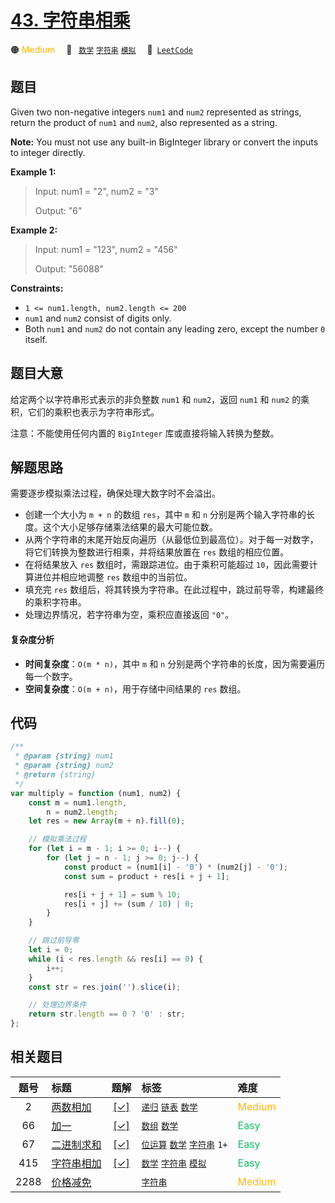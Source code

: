 # [43. 字符串相乘](https://leetcode.com/problems/multiply-strings)

🟠 <font color=#ffb800>Medium</font>&emsp; 🔖&ensp; [`数学`](/tag/math.md) [`字符串`](/tag/string.md) [`模拟`](/tag/simulation.md)&emsp; 🔗&ensp;[`LeetCode`](https://leetcode.com/problems/multiply-strings)

## 题目

Given two non-negative integers `num1` and `num2` represented as strings,
return the product of `num1` and `num2`, also represented as a string.

**Note:** You must not use any built-in BigInteger library or convert the
inputs to integer directly.

**Example 1:**

> Input: num1 = "2", num2 = "3"
>
> Output: "6"

**Example 2:**

> Input: num1 = "123", num2 = "456"
>
> Output: "56088"

**Constraints:**

- `1 <= num1.length, num2.length <= 200`
- `num1` and `num2` consist of digits only.
- Both `num1` and `num2` do not contain any leading zero, except the number `0` itself.

## 题目大意

给定两个以字符串形式表示的非负整数 `num1` 和 `num2`，返回 `num1` 和 `num2` 的乘积，它们的乘积也表示为字符串形式。

注意：不能使用任何内置的 `BigInteger` 库或直接将输入转换为整数。

## 解题思路

需要逐步模拟乘法过程，确保处理大数字时不会溢出。

- 创建一个大小为 `m + n` 的数组 `res`，其中 `m` 和 `n` 分别是两个输入字符串的长度。这个大小足够存储乘法结果的最大可能位数。
- 从两个字符串的末尾开始反向遍历（从最低位到最高位）。对于每一对数字，将它们转换为整数进行相乘，并将结果放置在 `res` 数组的相应位置。
- 在将结果放入 `res` 数组时，需跟踪进位。由于乘积可能超过 `10`，因此需要计算进位并相应地调整 `res` 数组中的当前位。
- 填充完 `res` 数组后，将其转换为字符串。在此过程中，跳过前导零，构建最终的乘积字符串。
- 处理边界情况，若字符串为空，乘积应直接返回 `"0"`。

#### 复杂度分析

- **时间复杂度**：`O(m * n)`，其中 `m` 和 `n` 分别是两个字符串的长度，因为需要遍历每一个数字。
- **空间复杂度**：`O(m + n)`，用于存储中间结果的 `res` 数组。

## 代码

```javascript
/**
 * @param {string} num1
 * @param {string} num2
 * @return {string}
 */
var multiply = function (num1, num2) {
	const m = num1.length,
		n = num2.length;
	let res = new Array(m + n).fill(0);

	// 模拟乘法过程
	for (let i = m - 1; i >= 0; i--) {
		for (let j = n - 1; j >= 0; j--) {
			const product = (num1[i] - '0') * (num2[j] - '0');
			const sum = product + res[i + j + 1];

			res[i + j + 1] = sum % 10;
			res[i + j] += (sum / 10) | 0;
		}
	}

	// 跳过前导零
	let i = 0;
	while (i < res.length && res[i] == 0) {
		i++;
	}
	const str = res.join('').slice(i);

	// 处理边界条件
	return str.length == 0 ? '0' : str;
};
```

## 相关题目

<!-- prettier-ignore -->
| 题号 | 标题 | 题解 | 标签 | 难度 |
| :------: | :------ | :------: | :------ | :------ |
| 2 | [两数相加](https://leetcode.com/problems/add-two-numbers) | [[✓]](/problem/0002.md) |  [`递归`](/tag/recursion.md) [`链表`](/tag/linked-list.md) [`数学`](/tag/math.md) | <font color=#ffb800>Medium</font> |
| 66 | [加一](https://leetcode.com/problems/plus-one) | [[✓]](/problem/0066.md) |  [`数组`](/tag/array.md) [`数学`](/tag/math.md) | <font color=#15bd66>Easy</font> |
| 67 | [二进制求和](https://leetcode.com/problems/add-binary) | [[✓]](/problem/0067.md) |  [`位运算`](/tag/bit-manipulation.md) [`数学`](/tag/math.md) [`字符串`](/tag/string.md) `1+` | <font color=#15bd66>Easy</font> |
| 415 | [字符串相加](https://leetcode.com/problems/add-strings) | [[✓]](/problem/0415.md) |  [`数学`](/tag/math.md) [`字符串`](/tag/string.md) [`模拟`](/tag/simulation.md) | <font color=#15bd66>Easy</font> |
| 2288 | [价格减免](https://leetcode.com/problems/apply-discount-to-prices) |  |  [`字符串`](/tag/string.md) | <font color=#ffb800>Medium</font> |